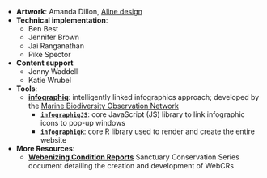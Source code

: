 
- **Artwork**: Amanda Dillon, [Aline design](https://alinedesignhawaii.com/)
- **Technical implementation**: 
  * Ben Best
  * Jennifer Brown
  * Jai Ranganathan
  * Pike Spector
- **Content support**
  * Jenny Waddell
  * Katie Wrubel 
- **Tools**: 
  * [**infographiq**](https://marinebon.org/infographiq): intelligently linked infographics approach; developed by the [Marine Biodiversity Observation Network](https://marinebon.org)
    * [**`infographiqJS`**](https://marinebon.org/infographiqJS/): core JavaScript (JS) library to link infographic icons to pop-up windows 
    * [**`infographiqR`**](https://marinebon.org/infographiqR/): core R library used to render and create the entire website
- **More Resources**:
    * [**Webenizing Condition Reports**](https://sanctuaries.noaa.gov/science/conservation/webenizing-condition-reports.html) Sanctuary Conservation Series document detailing the creation and development of WebCRs

